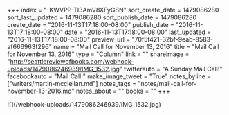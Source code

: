 +++
index = "-KWVPP-TI3AmV8XFyGSN"
sort_create_date = 1479086280
sort_last_updated = 1479086280
sort_publish_date = 1479086280
create_date = "2016-11-13T17:18:00-08:00"
publish_date = "2016-11-13T17:18:00-08:00"
date = "2016-11-13T17:18:00-08:00"
last_updated = "2016-11-13T17:18:00-08:00"
preview_url = "70f5f421-32bf-9eab-8583-af666963f296"
name = "Mail Call for November 13, 2016"
title = "Mail Call for November 13, 2016"
type = "Column"
link = ""
shareimage = "http://seattlereviewofbooks.com/webhook-uploads/1479086246939/IMG_1532.jpg"
twitterauto = "A Sunday Mail Call!"
facebookauto = "Mail Call!"
make_image_tweet = "True"
notes_byline = ["writers/martin-mcclellan.md"]
notes_tags = "notes/mail-call-for-november-13-2016.md"
notes_about = ""
books = ""
+++
<p class="image">![](/webhook-uploads/1479086246939/IMG_1532.jpg)</p>